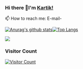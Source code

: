 ### Hi there 👋I'm [Kartik!](https://www.kartik.engineer/)
 📫 How to reach me:
    E-mail- 
<!--
**kartiklut/kartiklut** is a ✨ _special_ ✨ repository because its `README.md` (this file) appears on your GitHub profile.

Here are some ideas to get you started:

- 🔭 I’m currently working on ...
- 🌱 I’m currently learning ...
- 👯 I’m looking to collaborate on ...
- 🤔 I’m looking for help with ...
- 💬 Ask me about ...
- 📫 How to reach me: ...
- 😄 Pronouns: ...
- ⚡ Fun fact: ...
-->
[![Anurag's github stats](https://github-readme-stats.vercel.app/api?username=kartiklut&show_icons=true&theme=radical&hide=contribs)](https://github.com/kartiklut)[![Top Langs](https://github-readme-stats.vercel.app/api/top-langs/?username=kartiklut&layout=compact)](https://github.com/kartiklut)
<a href="https://github.com/kartiklut/github-readme-stats">
  <!-- Change the `github-readme-stats.anuraghazra1.vercel.app` to `github-readme-stats.vercel.app`  -->
  <img align="center" src="https://github-readme-stats.anuraghazra1.vercel.app/api/top-langs/?username=kartiklut&layout=compact&theme=radical" />
</a>

### Visitor Count
[![Visitor Count](https://profile-counter.glitch.me/kartiklut/count.svg)](https://github.com/kartiklut)
